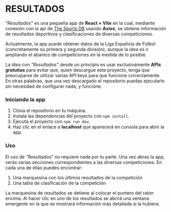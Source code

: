 # RESULTADOS

*"Resultados"* es una pequeña app de **React + Vite** en la cual, mediante conexión con la api de [The Sports DB](https://www.thesportsdb.com/api.php) usando **Axios**, se obtiene información de resultados deportivos y clasificaciones de diversas competiciones. 

Actualmente, la app puede obtener datos de la Liga Española de Fútbol (concretamente su primera y segunda división), aunque la idea es ir ampliando el abanico de competiciones en la medida de lo posible.

La idea con *"Resultados"* desde un principio es usar exclusivamente **APIs gratuítas** para evitar que, quien descargue este proyecto, tenga que preocuparse de utilizar varias API keys para que funcione correctamente. En otras palabras, que una vez descargado el repositorio puedas ejecutarlo sin necesidad de configurar nada, y funcione.

### Iniciando la app

1. Clona el repositorio en tu máquina.
2. Instala las dependencias del proyecto con `npm install`.
3. Ejecuta el proyecto con `npm run dev`.
4. Haz clic en el enlace a **localhost** que aparecerá en consola para abrir la app.

### Uso

El uso de "Resultados" no requiere nada por tu parte. Una vez abras la app, verás varias secciones correspondientes a las diversas competiciones. En cada una de ellas puedes encontrar:
1. Una marquesina con los últimos resultados de la competición
2. Una tabla de clasificación de la competición

La marquesina de resultados se detiene al colocar el puntero del ratón encima. Al hacer clic en uno de los resultados se abrirá una ventana emergente en la que se mostrará información más detallada si la hubiera.
